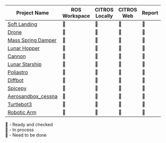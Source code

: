 | Project Name | ROS Workspace | CITROS Locally | CITROS Web | Report | Tutorial| CITROS Template | Maintainer
| -------- |    ------- |       ------- |       ------- |    ------- | ------- |  ------- | ------- |
| [Soft Landing](https://github.com/citros-garden/soft_landing) | :large_blue_circle: | :large_blue_circle: | :large_blue_circle: | :large_blue_circle: | :large_blue_circle:| :large_blue_circle: |@orrlulavspace| 
| [Drone](https://github.com/citros-garden/drone) | :large_blue_circle: | :large_blue_circle: | :large_blue_circle: | :large_orange_diamond: | :red_circle:| :large_blue_circle: |@iftahnaf|
| [Mass Spring Damper](https://github.com/citros-garden/mass_spring_damper) | :large_blue_circle: | :large_blue_circle: | :large_blue_circle: | :large_blue_circle: | :large_blue_circle: | :large_blue_circle: |@iftahnaf| 
| [Lunar Hopper](https://github.com/citros-garden/lunar_hopper) | :large_blue_circle: | :large_blue_circle: | :large_blue_circle: | :large_blue_circle: | :large_blue_circle: | :large_blue_circle: |@gtep96|
| [Cannon](https://github.com/citros-garden/cannon) | :large_blue_circle: | :large_blue_circle: | :large_blue_circle: | :red_circle: | :red_circle: | :red_circle: |@shalevm|
| [Lunar Starship](https://github.com/citros-garden/lunar_starship) | :large_blue_circle: | :large_blue_circle: | :large_blue_circle: | :large_blue_circle: | :large_blue_circle: | :large_blue_circle: |@gtep96|
| [Poliastro](https://github.com/citros-garden/poliastro) | :large_blue_circle: | :large_blue_circle: | :large_blue_circle: | :large_blue_circle: | :large_blue_circle: | :large_blue_circle: |@gtep96|
| [Diffbot](https://github.com/citros-garden/diffbot) | :large_orange_diamond: | :red_circle: | :red_circle: | :red_circle: | :red_circle: | :red_circle:|@orrlulavspace|
| [Spicepy](https://github.com/citros-garden/spicepy) | :large_blue_circle: | :large_blue_circle: | :large_blue_circle: | :large_blue_circle: | :large_blue_circle:  | :large_blue_circle:|@gtep96|
| [Aerosandbox_cessna](https://github.com/citros-garden/aerosandbox_cessna) | :large_blue_circle: | :large_blue_circle: | :large_blue_circle: | :large_blue_circle: | :large_blue_circle:  | :large_blue_circle:|@gtep96|
| [Turtlebot3](https://github.com/citros-garden/turtlebot3) | :large_blue_circle: | :large_blue_circle: | :large_blue_circle: | :large_blue_circle: | :large_blue_circle: | :large_blue_circle:|@gtep96|
| [Robotic Arm](https://github.com/citros-garden/robotic_arm) | :large_blue_circle: | :large_blue_circle: | :large_blue_circle: | :large_blue_circle: | :large_blue_circle: | :large_blue_circle:|@gtep96|

:large_blue_circle: - Ready and checked\
:large_orange_diamond: - In process\
:red_circle: - Need to be done
